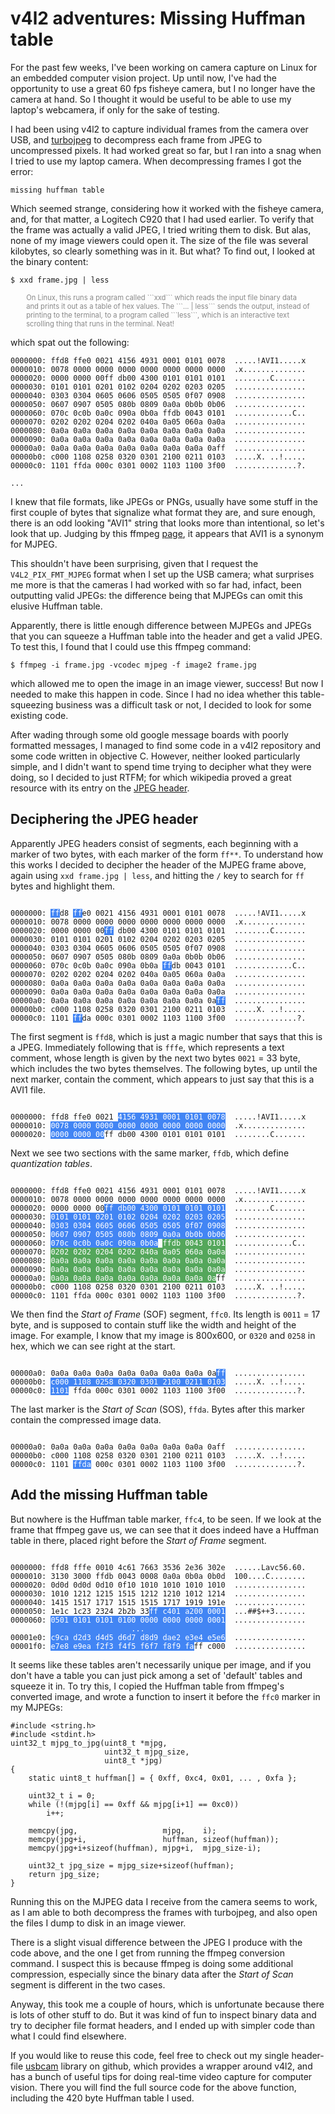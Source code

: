 v4l2 adventures: Missing Huffman table
======================================

For the past few weeks, I've been working on camera capture on Linux for an embedded computer vision project. Up until now, I've had the opportunity to use a great 60 fps fisheye camera, but I no longer have the camera at hand. So I thought it would be useful to be able to use my laptop's webcamera, if only for the sake of testing.

I had been using v4l2 to capture individual frames from the camera over USB, and [turbojpeg](http://www.libjpeg-turbo.org/) to decompress each frame from JPEG to uncompressed pixels. It had worked great so far, but I ran into a snag when I tried to use my laptop camera. When decompressing frames I got the error:
```
missing huffman table
```
Which seemed strange, considering how it worked with the fisheye camera, and, for that matter, a Logitech C920 that I had used earlier. To verify that the frame was actually a valid JPEG, I tried writing them to disk. But alas, none of my image viewers could open it. The size of the file was several kilobytes, so clearly something was in it. But what? To find out, I looked at the binary content:
```
$ xxd frame.jpg | less
```
<div style="color:#888; font-size: 80%; width: 90%; margin: 0 auto;">
On Linux, this runs a program called ```xxd``` which reads the input file binary data and prints it out as a table of hex values. The ```... | less``` sends the output, instead of printing to the terminal, to a program called ```less```, which is an interactive text scrolling thing that runs in the terminal. Neat!
</div>

which spat out the following:
```
0000000: ffd8 ffe0 0021 4156 4931 0001 0101 0078  .....!AVI1.....x
0000010: 0078 0000 0000 0000 0000 0000 0000 0000  .x..............
0000020: 0000 0000 00ff db00 4300 0101 0101 0101  ........C.......
0000030: 0101 0101 0201 0102 0204 0202 0203 0205  ................
0000040: 0303 0304 0605 0606 0505 0505 0f07 0908  ................
0000050: 0607 0907 0505 080b 0809 0a0a 0b0b 0b06  ................
0000060: 070c 0c0b 0a0c 090a 0b0a ffdb 0043 0101  .............C..
0000070: 0202 0202 0204 0202 040a 0a05 060a 0a0a  ................
0000080: 0a0a 0a0a 0a0a 0a0a 0a0a 0a0a 0a0a 0a0a  ................
0000090: 0a0a 0a0a 0a0a 0a0a 0a0a 0a0a 0a0a 0a0a  ................
00000a0: 0a0a 0a0a 0a0a 0a0a 0a0a 0a0a 0a0a 0aff  ................
00000b0: c000 1108 0258 0320 0301 2100 0211 0103  .....X. ..!.....
00000c0: 1101 ffda 000c 0301 0002 1103 1100 3f00  ..............?.

...
```

I knew that file formats, like JPEGs or PNGs, usually have some stuff in the first couple of bytes that signalize what format they are, and sure enough, there is an odd looking "AVI1" string that looks more than intentional, so let's look that up. Judging by this ffmpeg [page](https://www.ffmpeg.org/ffmpeg-bitstream-filters.html#mjpeg2jpeg), it appears that AVI1 is a synonym for MJPEG.

This shouldn't have been surprising, given that I request the ```V4L2_PIX_FMT_MJPEG``` format when I set up the USB camera; what surprises me more is that the cameras I had worked with so far had, infact, been outputting valid JPEGs: the difference being that MJPEGs can omit this elusive Huffman table.

Apparently, there is little enough difference between MJPEGs and JPEGs that you can squeeze a Huffman table into the header and get a valid JPEG. To test this, I found that I could use this ffmpeg command:
```
$ ffmpeg -i frame.jpg -vcodec mjpeg -f image2 frame.jpg
```
which allowed me to open the image in an image viewer, success! But now I needed to make this happen in code. Since I had no idea whether this table-squeezing business was a difficult task or not, I decided to look for some existing code.

After wading through some old google message boards with poorly formatted messages, I managed to find some code in a v4l2 repository and some code written in objective C. However, neither looked particularly simple, and I didn't want to spend time trying to decipher what they were doing, so I decided to just RTFM; for which wikipedia proved a great resource with its entry on the [JPEG header](https://en.wikipedia.org/wiki/JPEG#Syntax_and_structure).

Deciphering the JPEG header
---------------------------

Apparently JPEG headers consist of segments, each beginning with a marker of two bytes, with each marker of the form ```ff**```. To understand how this works I decided to decipher the header of the MJPEG frame above, again using ```xxd frame.jpg | less```, and hitting the ```/``` key to search for ```ff``` bytes and highlight them.

<style>
#xxd1 { background: #4285F4; color: #fff; }
#xxd2 { background: #54A75B; color: #fff; }
</style>

<pre><code>
0000000: <span id="xxd1">ff</span>d8 <span id="xxd1">ff</span>e0 0021 4156 4931 0001 0101 0078  .....!AVI1.....x
0000010: 0078 0000 0000 0000 0000 0000 0000 0000  .x..............
0000020: 0000 0000 00<span id="xxd1">ff</span> db00 4300 0101 0101 0101  ........C.......
0000030: 0101 0101 0201 0102 0204 0202 0203 0205  ................
0000040: 0303 0304 0605 0606 0505 0505 0f07 0908  ................
0000050: 0607 0907 0505 080b 0809 0a0a 0b0b 0b06  ................
0000060: 070c 0c0b 0a0c 090a 0b0a <span id="xxd1">ff</span>db 0043 0101  .............C..
0000070: 0202 0202 0204 0202 040a 0a05 060a 0a0a  ................
0000080: 0a0a 0a0a 0a0a 0a0a 0a0a 0a0a 0a0a 0a0a  ................
0000090: 0a0a 0a0a 0a0a 0a0a 0a0a 0a0a 0a0a 0a0a  ................
00000a0: 0a0a 0a0a 0a0a 0a0a 0a0a 0a0a 0a0a 0a<span id="xxd1">ff</span>  ................
00000b0: c000 1108 0258 0320 0301 2100 0211 0103  .....X. ..!.....
00000c0: 1101 <span id="xxd1">ff</span>da 000c 0301 0002 1103 1100 3f00  ..............?.
</pre></code>

The first segment is ```ffd8```, which is just a magic number that says that this is a JPEG. Immediately following that is ```fffe```, which represents a text comment, whose length is given by the next two bytes ```0021``` = 33 byte, which includes the two bytes themselves. The following bytes, up until the next marker, contain the comment, which appears to just say that this is a AVI1 file.

<pre><code>
0000000: ffd8 ffe0 0021 <span id="xxd1">4156 4931 0001 0101 0078</span>  .....!AVI1.....x
0000010: <span id="xxd1">0078 0000 0000 0000 0000 0000 0000 0000</span>  .x..............
0000020: <span id="xxd1">0000 0000 00</span>ff db00 4300 0101 0101 0101  ........C.......
</pre></code>

Next we see two sections with the same marker, ```ffdb```, which define *quantization tables*.

<pre><code>
0000000: ffd8 ffe0 0021 4156 4931 0001 0101 0078  .....!AVI1.....x
0000010: 0078 0000 0000 0000 0000 0000 0000 0000  .x..............
0000020: 0000 0000 00<span id="xxd1">ff db00 4300 0101 0101 0101</span>  ........C.......
0000030: <span id="xxd1">0101 0101 0201 0102 0204 0202 0203 0205</span>  ................
0000040: <span id="xxd1">0303 0304 0605 0606 0505 0505 0f07 0908</span>  ................
0000050: <span id="xxd1">0607 0907 0505 080b 0809 0a0a 0b0b 0b06</span>  ................
0000060: <span id="xxd1">070c 0c0b 0a0c 090a 0b0a</span> <span id="xxd2">ffdb 0043 0101</span>  .............C..
0000070: <span id="xxd2">0202 0202 0204 0202 040a 0a05 060a 0a0a</span>  ................
0000080: <span id="xxd2">0a0a 0a0a 0a0a 0a0a 0a0a 0a0a 0a0a 0a0a</span>  ................
0000090: <span id="xxd2">0a0a 0a0a 0a0a 0a0a 0a0a 0a0a 0a0a 0a0a</span>  ................
00000a0: <span id="xxd2">0a0a 0a0a 0a0a 0a0a 0a0a 0a0a 0a0a 0a</span>ff  ................
00000b0: c000 1108 0258 0320 0301 2100 0211 0103  .....X. ..!.....
00000c0: 1101 ffda 000c 0301 0002 1103 1100 3f00  ..............?.
</pre></code>

We then find the *Start of Frame* (SOF) segment, ```ffc0```. Its length is ```0011``` = 17 byte, and is supposed to contain stuff like the width and height of the image. For example, I know that my image is 800x600, or ```0320``` and ```0258``` in hex, which we can see right at the start.

<pre><code>
00000a0: 0a0a 0a0a 0a0a 0a0a 0a0a 0a0a 0a0a 0a<span id="xxd1">ff</span>  ................
00000b0: <span id="xxd1">c000 1108 0258 0320 0301 2100 0211 0103</span>  .....X. ..!.....
00000c0: <span id="xxd1">1101</span> ffda 000c 0301 0002 1103 1100 3f00  ..............?.
</pre></code>

The last marker is the *Start of Scan* (SOS), ```ffda```. Bytes after this marker contain the compressed image data.

<pre><code>
00000a0: 0a0a 0a0a 0a0a 0a0a 0a0a 0a0a 0a0a 0aff  ................
00000b0: c000 1108 0258 0320 0301 2100 0211 0103  .....X. ..!.....
00000c0: 1101 <span id="xxd1">ffda</span> 000c 0301 0002 1103 1100 3f00  ..............?.
</pre></code>

Add the missing Huffman table
-----------------------------
But nowhere is the Huffman table marker, ```ffc4```, to be seen. If we look at the frame that ffmpeg gave us, we can see that it does indeed have a Huffman table in there, placed right before the *Start of Frame* segment.

<pre><code>
0000000: ffd8 fffe 0010 4c61 7663 3536 2e36 302e  ......Lavc56.60.
0000010: 3130 3000 ffdb 0043 0008 0a0a 0b0a 0b0d  100....C........
0000020: 0d0d 0d0d 0d10 0f10 1010 1010 1010 1010  ................
0000030: 1010 1212 1215 1515 1212 1210 1012 1214  ................
0000040: 1415 1517 1717 1515 1515 1717 1919 191e  ................
0000050: 1e1c 1c23 2324 2b2b 33<span id="xxd1">ff c401 a200 0001</span>  ...##$++3.......
0000060: <span id="xxd1">0501 0101 0101 0100 0000 0000 0000 0001</span>  ................
         <span id="xxd1">                  ...                  </span>
00001e0: <span id="xxd1">c9ca d2d3 d4d5 d6d7 d8d9 dae2 e3e4 e5e6</span>  ................
00001f0: <span id="xxd1">e7e8 e9ea f2f3 f4f5 f6f7 f8f9 fa</span>ff c000  ................
</pre></code>

It seems like these tables aren't necessarily unique per image, and if you don't have a table you can just pick among a set of 'default' tables and squeeze it in. To try this, I copied the Huffman table from ffmpeg's converted image, and wrote a function to insert it before the ```ffc0``` marker in my MJPEGs:

```
#include <string.h>
#include <stdint.h>
uint32_t mjpg_to_jpg(uint8_t *mjpg,
                     uint32_t mjpg_size,
                     uint8_t *jpg)
{
    static uint8_t huffman[] = { 0xff, 0xc4, 0x01, ... , 0xfa };

    uint32_t i = 0;
    while (!(mjpg[i] == 0xff && mjpg[i+1] == 0xc0))
        i++;

    memcpy(jpg,                   mjpg,    i);
    memcpy(jpg+i,                 huffman, sizeof(huffman));
    memcpy(jpg+i+sizeof(huffman), mjpg+i,  mjpg_size-i);

    uint32_t jpg_size = mjpg_size+sizeof(huffman);
    return jpg_size;
}
```

Running this on the MJPEG data I receive from the camera seems to work, as I am able to both decompress the frames with turbojpeg, and also open the files I dump to disk in an image viewer.

There is a slight visual difference between the JPEG I produce with the code above, and the one I get from running the ffmpeg conversion command. I suspect this is because ffmpeg is doing some additional compression, especially since the binary data after the *Start of Scan* segment is different in the two cases.

Anyway, this took me a couple of hours, which is unfortunate because there is lots of other stuff to do. But it was kind of fun to inspect binary data and try to decipher file format headers, and I ended up with simpler code than what I could find elsewhere.

If you would like to reuse this code, feel free to check out my single header-file [usbcam](https://github.com/lightbits/usbcam) library on github, which provides a wrapper around v4l2, and has a bunch of useful tips for doing real-time video capture for computer vision. There you will find the full source code for the above function, including the 420 byte Huffman table I used.
